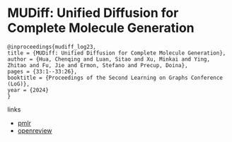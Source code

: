 # MUDiff: Unified Diffusion for Complete Molecule Generation

```
@inproceedings{mudiff_log23,
title = {MUDiff: Unified Diffusion for Complete Molecule Generation},
author = {Hua, Chenqing and Luan, Sitao and Xu, Minkai and Ying, Zhitao and Fu, Jie and Ermon, Stefano and Precup, Doina},
pages = {33:1--33:26},
booktitle = {Proceedings of the Second Learning on Graphs Conference (LoG)},
year = {2024}
}
```

links
- [pmlr](https://proceedings.mlr.press/v231/hua24a.html)
- [openreview](https://openreview.net/forum?id=C7Z3yhWUAU)
